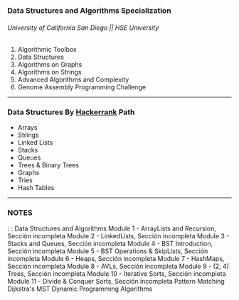 ### Data Structures and Algorithms Specialization
###### University of California San Diego || HSE University
  1) Algorithmic Toolbox
  2) Data Structures
  3) Algorithms on Graphs
  4) Algorithms on Strings
  5) Advanced Algorithms and Complexity
  6) Genome Assembly Programming Challenge

----
### Data Structures By [Hackerrank](https://www.hackerrank.com/domains/data-structures) Path 
  * Arrays 
  * Strings
  * Linked Lists 
  * Stacks 
  * Queues
  * Trees & Binary Trees
  * Graphs
  * Tries
  * Hash Tables

----
### NOTES

: :  Data Structures and Algorithms
	Module 1 - ArrayLists and Recursion, Sección incompleta
	Module 2 - LinkedLists, Sección incompleta
	Module 3 - Stacks and Queues, Sección incompleta
	Module 4 - BST Introduction, Sección incompleta
	Module 5 - BST Operations & SkipLists, Sección incompleta
	Module 6 - Heaps, Sección incompleta
	Module 7 - HashMaps, Sección incompleta
	Module 8 - AVLs, Sección incompleta
	Module 9 - (2, 4) Trees, Sección incompleta
	Module 10 - Iterative Sorts, Sección incompleta
	Module 11 - Divide & Conquer Sorts, Sección incompleta
				Pattern Matching
				Dijkstra's
				MST
				Dynamic Programming Algorithms
